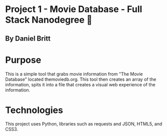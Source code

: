 # Project 1 - Movie Database - Full Stack Nanodegree :vhs:
## By Daniel Britt

# Purpose
This is a simple tool that grabs movie information from "The Movie Database" located themoviedb.org.
This tool then creates an array of the information, spits it into a file that creates a visual web experience of the information.

# Technologies
This project uses Python, libraries such as requests and JSON, HTML5, and CSS3.
